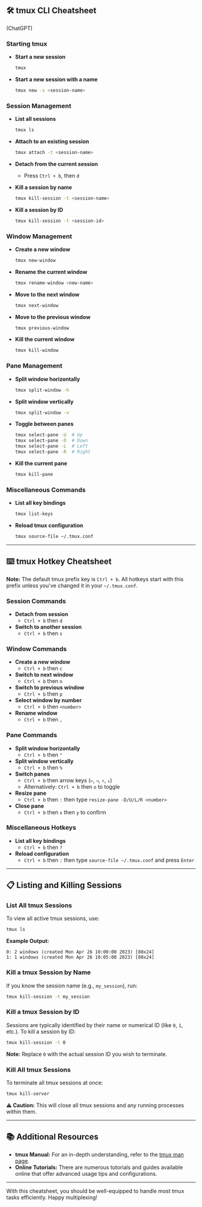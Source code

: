 ## 🛠️ tmux CLI Cheatsheet

(ChatGPT)

### **Starting tmux**

- **Start a new session**
  ```bash
  tmux
  ```
- **Start a new session with a name**
  ```bash
  tmux new -s <session-name>
  ```

### **Session Management**

- **List all sessions**
  ```bash
  tmux ls
  ```
- **Attach to an existing session**
  ```bash
  tmux attach -t <session-name>
  ```
- **Detach from the current session**

  - Press `Ctrl + b`, then `d`

- **Kill a session by name**
  ```bash
  tmux kill-session -t <session-name>
  ```
- **Kill a session by ID**
  ```bash
  tmux kill-session -t <session-id>
  ```

### **Window Management**

- **Create a new window**
  ```bash
  tmux new-window
  ```
- **Rename the current window**
  ```bash
  tmux rename-window <new-name>
  ```
- **Move to the next window**
  ```bash
  tmux next-window
  ```
- **Move to the previous window**
  ```bash
  tmux previous-window
  ```
- **Kill the current window**
  ```bash
  tmux kill-window
  ```

### **Pane Management**

- **Split window horizontally**
  ```bash
  tmux split-window -h
  ```
- **Split window vertically**
  ```bash
  tmux split-window -v
  ```
- **Toggle between panes**
  ```bash
  tmux select-pane -U  # Up
  tmux select-pane -D  # Down
  tmux select-pane -L  # Left
  tmux select-pane -R  # Right
  ```
- **Kill the current pane**
  ```bash
  tmux kill-pane
  ```

### **Miscellaneous Commands**

- **List all key bindings**
  ```bash
  tmux list-keys
  ```
- **Reload tmux configuration**
  ```bash
  tmux source-file ~/.tmux.conf
  ```

---

## ⌨️ tmux Hotkey Cheatsheet

**Note:** The default tmux prefix key is `Ctrl + b`. All hotkeys start with this prefix unless you've changed it in your `~/.tmux.conf`.

### **Session Commands**

- **Detach from session**
  - `Ctrl + b` then `d`
- **Switch to another session**
  - `Ctrl + b` then `s`

### **Window Commands**

- **Create a new window**
  - `Ctrl + b` then `c`
- **Switch to next window**
  - `Ctrl + b` then `n`
- **Switch to previous window**
  - `Ctrl + b` then `p`
- **Select window by number**
  - `Ctrl + b` then `<number>`
- **Rename window**
  - `Ctrl + b` then `,`

### **Pane Commands**

- **Split window horizontally**
  - `Ctrl + b` then `"`
- **Split window vertically**
  - `Ctrl + b` then `%`
- **Switch panes**
  - `Ctrl + b` then arrow keys (`←`, `→`, `↑`, `↓`)
  - Alternatively: `Ctrl + b` then `o` to toggle
- **Resize pane**
  - `Ctrl + b` then `:` then type `resize-pane -D/U/L/R <number>`
- **Close pane**
  - `Ctrl + b` then `x` then `y` to confirm

### **Miscellaneous Hotkeys**

- **List all key bindings**
  - `Ctrl + b` then `?`
- **Reload configuration**
  - `Ctrl + b` then `:` then type `source-file ~/.tmux.conf` and press `Enter`

---

## 📋 Listing and Killing Sessions

### **List All tmux Sessions**

To view all active tmux sessions, use:

```bash
tmux ls
```

**Example Output:**

```
0: 2 windows (created Mon Apr 26 10:00:00 2023) [80x24]
1: 1 windows (created Mon Apr 26 10:05:00 2023) [80x24]
```

### **Kill a tmux Session by Name**

If you know the session name (e.g., `my_session`), run:

```bash
tmux kill-session -t my_session
```

### **Kill a tmux Session by ID**

Sessions are typically identified by their name or numerical ID (like `0`, `1`, etc.). To kill a session by ID:

```bash
tmux kill-session -t 0
```

**Note:** Replace `0` with the actual session ID you wish to terminate.

### **Kill All tmux Sessions**

To terminate all tmux sessions at once:

```bash
tmux kill-server
```

**⚠️ Caution:** This will close all tmux sessions and any running processes within them.

---

## 📚 Additional Resources

- **tmux Manual:** For an in-depth understanding, refer to the [tmux man page](https://man7.org/linux/man-pages/man1/tmux.1.html).
- **Online Tutorials:** There are numerous tutorials and guides available online that offer advanced usage tips and configurations.

---

With this cheatsheet, you should be well-equipped to handle most tmux tasks efficiently. Happy multiplexing!
